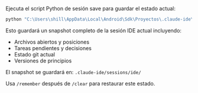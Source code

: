 Ejecuta el script Python de sesión save para guardar el estado actual:

```bash
python "C:\Users\shill\AppData\Local\Android\Sdk\Proyectos\.claude-ide\commands\save.py" ide
```

Esto guardará un snapshot completo de la sesión IDE actual incluyendo:
- Archivos abiertos y posiciones
- Tareas pendientes y decisiones
- Estado git actual
- Versiones de principios

El snapshot se guardará en: `.claude-ide/sessions/ide/`

Usa `/remember` después de `/clear` para restaurar este estado.
